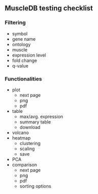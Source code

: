 ## MuscleDB testing checklist

### Filtering
* symbol
* gene name
* ontology
* muscle
* expression level
* fold change
* q-value

### Functionalities
* plot
    * next page
    * png
    * pdf
* table
    * max/avg. expression
    * summary table
    * download
* volcano
* heatmap
    * clustering
    * scaling
    * save
* PCA
* comparison
    * next page
    * png
    * pdf
    * sorting options